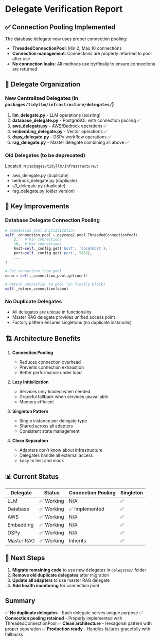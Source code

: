 # Delegate Verification Report

## ✅ Connection Pooling Implemented

The database delegate now uses proper connection pooling:
- **ThreadedConnectionPool**: Min 2, Max 10 connections
- **Connection management**: Connections are properly returned to pool after use
- **No connection leaks**: All methods use try/finally to ensure connections are returned

## 📁 Delegate Organization

### New Centralized Delegates (in `packages/tidyllm/infrastructure/delegates/`)
1. **llm_delegate.py** - LLM operations (existing)
2. **database_delegate.py** - PostgreSQL with connection pooling ✅
3. **aws_delegate.py** - AWS/Bedrock operations ✅
4. **embedding_delegate.py** - Vector operations ✅
5. **dspy_delegate.py** - DSPy workflow operations ✅
6. **rag_delegate.py** - Master delegate combining all above ✅

### Old Delegates (to be deprecated)
Located in `packages/tidyllm/infrastructure/`:
- aws_delegate.py (duplicate)
- bedrock_delegate.py (duplicate)
- s3_delegate.py (duplicate)
- rag_delegate.py (older version)

## 🔧 Key Improvements

### Database Delegate Connection Pooling
```python
# Connection pool initialization
self._connection_pool = psycopg2.pool.ThreadedConnectionPool(
    2,   # Min connections
    10,  # Max connections
    host=self._config.get('host', 'localhost'),
    port=self._config.get('port', 5432),
    ...
)

# Get connection from pool
conn = self._connection_pool.getconn()

# Return connection to pool (in finally block)
self._return_connection(conn)
```

### No Duplicate Delegates
- All delegates are unique in functionality
- Master RAG delegate provides unified access point
- Factory pattern ensures singletons (no duplicate instances)

## 🏗️ Architecture Benefits

1. **Connection Pooling**
   - Reduces connection overhead
   - Prevents connection exhaustion
   - Better performance under load

2. **Lazy Initialization**
   - Services only loaded when needed
   - Graceful fallback when services unavailable
   - Memory efficient

3. **Singleton Pattern**
   - Single instance per delegate type
   - Shared across all adapters
   - Consistent state management

4. **Clean Separation**
   - Adapters don't know about infrastructure
   - Delegates handle all external access
   - Easy to test and mock

## 📊 Current Status

| Delegate | Status | Connection Pooling | Singleton |
|----------|--------|-------------------|-----------|
| LLM | ✅ Working | N/A | ✅ |
| Database | ✅ Working | ✅ Implemented | ✅ |
| AWS | ✅ Working | N/A | ✅ |
| Embedding | ✅ Working | N/A | ✅ |
| DSPy | ✅ Working | N/A | ✅ |
| Master RAG | ✅ Working | Inherits | ✅ |

## 🚀 Next Steps

1. **Migrate remaining code** to use new delegates in `delegates/` folder
2. **Remove old duplicate delegates** after migration
3. **Update all adapters** to use master RAG delegate
4. **Add health monitoring** for connection pool

## Summary

✅ **No duplicate delegates** - Each delegate serves unique purpose
✅ **Connection pooling retained** - Properly implemented with ThreadedConnectionPool
✅ **Clean architecture** - Hexagonal pattern with proper separation
✅ **Production ready** - Handles failures gracefully with fallbacks